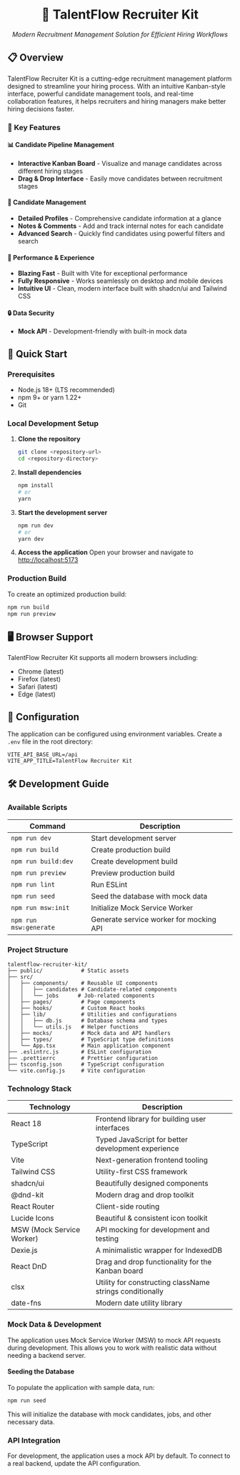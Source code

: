 <div align="center">
  <h1>🚀 TalentFlow Recruiter Kit</h1>
  <p><em>Modern Recruitment Management Solution for Efficient Hiring Workflows</em></p>

</div>

## 📋 Overview

TalentFlow Recruiter Kit is a cutting-edge recruitment management platform designed to streamline your hiring process. With an intuitive Kanban-style interface, powerful candidate management tools, and real-time collaboration features, it helps recruiters and hiring managers make better hiring decisions faster.

### 🎯 Key Features

#### 📊 Candidate Pipeline Management
- **Interactive Kanban Board** - Visualize and manage candidates across different hiring stages
- **Drag & Drop Interface** - Easily move candidates between recruitment stages

#### 👥 Candidate Management
- **Detailed Profiles** - Comprehensive candidate information at a glance
- **Notes & Comments** - Add and track internal notes for each candidate
- **Advanced Search** - Quickly find candidates using powerful filters and search

#### 🚀 Performance & Experience
- **Blazing Fast** - Built with Vite for exceptional performance
- **Fully Responsive** - Works seamlessly on desktop and mobile devices
- **Intuitive UI** - Clean, modern interface built with shadcn/ui and Tailwind CSS

#### 🔒 Data Security
- **Mock API** - Development-friendly with built-in mock data


## 🚀 Quick Start

### Prerequisites

- Node.js 18+ (LTS recommended)
- npm 9+ or yarn 1.22+
- Git

### Local Development Setup

1. **Clone the repository**
   ```bash
   git clone <repository-url>
   cd <repository-directory>
   ```

2. **Install dependencies**
   ```bash
   npm install
   # or
   yarn
   ```

3. **Start the development server**
   ```bash
   npm run dev
   # or
   yarn dev
   ```

4. **Access the application**
   Open your browser and navigate to [http://localhost:5173](http://localhost:5173)

### Production Build

To create an optimized production build:

```bash
npm run build
npm run preview
```

## 🖥️ Browser Support

TalentFlow Recruiter Kit supports all modern browsers including:
- Chrome (latest)
- Firefox (latest)
- Safari (latest)
- Edge (latest)

## 🔧 Configuration

The application can be configured using environment variables. Create a `.env` file in the root directory:

```env
VITE_API_BASE_URL=/api
VITE_APP_TITLE=TalentFlow Recruiter Kit
```

## 🛠 Development Guide

### Available Scripts

| Command | Description |
|---------|-------------|
| `npm run dev` | Start development server |
| `npm run build` | Create production build |
| `npm run build:dev` | Create development build |
| `npm run preview` | Preview production build |
| `npm run lint` | Run ESLint |
| `npm run seed` | Seed the database with mock data |
| `npm run msw:init` | Initialize Mock Service Worker |
| `npm run msw:generate` | Generate service worker for mocking API

### Project Structure

```
talentflow-recruiter-kit/
├── public/            # Static assets
├── src/
│   ├── components/    # Reusable UI components
│   │   ├── candidates # Candidate-related components
│   │   └── jobs      # Job-related components
│   ├── pages/         # Page components
│   ├── hooks/         # Custom React hooks
│   ├── lib/           # Utilities and configurations
│   │   ├── db.js      # Database schema and types
│   │   └── utils.js   # Helper functions
│   ├── mocks/         # Mock data and API handlers
│   ├── types/         # TypeScript type definitions
│   └── App.tsx        # Main application component
├── .eslintrc.js       # ESLint configuration
├── .prettierrc        # Prettier configuration
├── tsconfig.json      # TypeScript configuration
└── vite.config.js     # Vite configuration
```

### Technology Stack

| Technology | Description |
|------------|-------------|
| React 18 | Frontend library for building user interfaces |
| TypeScript | Typed JavaScript for better development experience |
| Vite | Next-generation frontend tooling |
| Tailwind CSS | Utility-first CSS framework |
| shadcn/ui | Beautifully designed components |
| @dnd-kit | Modern drag and drop toolkit |
| React Router | Client-side routing |
| Lucide Icons | Beautiful & consistent icon toolkit |
| MSW (Mock Service Worker) | API mocking for development and testing |
| Dexie.js | A minimalistic wrapper for IndexedDB |
| React DnD | Drag and drop functionality for the Kanban board |
| clsx | Utility for constructing className strings conditionally |
| date-fns | Modern date utility library |

### Mock Data & Development

The application uses Mock Service Worker (MSW) to mock API requests during development. This allows you to work with realistic data without needing a backend server.

#### Seeding the Database

To populate the application with sample data, run:

```bash
npm run seed
```

This will initialize the database with mock candidates, jobs, and other necessary data.

### API Integration

For development, the application uses a mock API by default. To connect to a real backend, update the API configuration.



